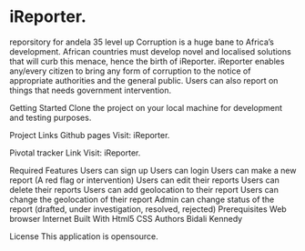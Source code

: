 # iReporter.
reporsitory for andela 35 level up
Corruption is a huge bane to Africa’s development. African countries must develop novel and localised solutions that will curb this menace, hence the birth of iReporter. iReporter enables any/every citizen to bring any form of corruption to the notice of appropriate authorities and the general public. Users can also report on things that needs government intervention.

Getting Started
Clone the project on your local machine for development and testing purposes.

Project Links
Github pages
Visit: iReporter.

Pivotal tracker Link
Visit: iReporter.

Required Features
Users can sign up
Users can login
Users can make a new report (A red flag or intervention)
Users can edit their reports
Users can delete their reports
Users can add geolocation to their report
Users can change the geolocation of their report
Admin can change status of the report (drafted, under investigation, resolved, rejected)
Prerequisites
Web browser
Internet
Built With
Html5
CSS
Authors
Bidali Kennedy

License
This application is opensource.
